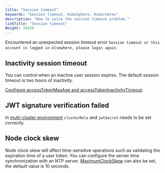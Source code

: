 ```yaml
---
title: "Session timeout"
keywords: "Session timeout, KubeSphere, Kubernetes"
description: "How to solve the session timeout problem."
linkTitle: "Session timeout"
Weight: 16420
---
```


Encountered an unexpected session timeout error `Session timeout or this account is logged in elsewhere, please login again`.

## Inactivity session timeout

You can control when an inactive user session expires. The default session timeout is two hours of inactivity.

[Configure accessTokenMaxAge and accessTokenInactivityTimeout](../../access-control-and-account-management/configuring-authentication/#authentication-configuration).

## JWT signature verification failed

In [multi-cluster environment]((../../multicluster-management/enable-multicluster/direct-connection/#prepare-a-member-cluster)) `clusterRole` and `jwtSecret` needs to be set correctly.

## Node clock skew 

Node clock skew will affect time-sensitive operations such as validating the expiration time of a user token. You can configure the server time synchronization with an NTP server. [MaximumClockSkew](../../access-control-and-account-management/configuring-authentication/#authentication-configuration) can also be set, the default value is 10 seconds.